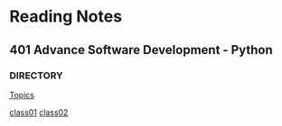 # Reading Notes
## 401 Advance Software Development - Python
### DIRECTORY
[Topics](./Class-Readings)


[class01](Class-Readings/class01.md)
[class02](Class-Readings/class02.md)
